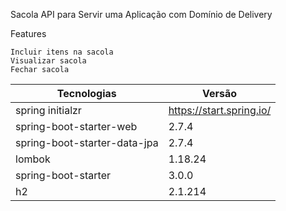 Sacola API para Servir uma Aplicação com Domínio de Delivery

Features

    Incluir itens na sacola
    Visualizar sacola
    Fechar sacola
  
| Tecnologias | Versão |
| --- | --- |
| spring initialzr  | https://start.spring.io/ |
| spring-boot-starter-web  | 2.7.4 |
| spring-boot-starter-data-jpa  | 2.7.4 |
| lombok  | 1.18.24 |
| spring-boot-starter  | 3.0.0 |
| h2  | 2.1.214 |
  
  
 

